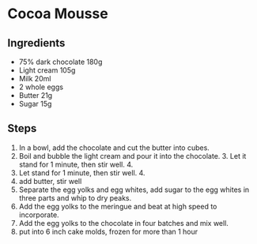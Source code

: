 # Cocoa Mousse 

## Ingredients
- 75% dark chocolate 180g
- Light cream 105g
- Milk 20ml
- 2 whole eggs
- Butter 21g
- Sugar 15g

## Steps
1. In a bowl, add the chocolate and cut the butter into cubes.
2. Boil and bubble the light cream and pour it into the chocolate. 3. Let it stand for 1 minute, then stir well. 4.
3. Let stand for 1 minute, then stir well. 4.
4. add butter, stir well
5. Separate the egg yolks and egg whites, add sugar to the egg whites in three parts and whip to dry peaks.
6. Add the egg yolks to the meringue and beat at high speed to incorporate.
7. Add the egg yolks to the chocolate in four batches and mix well.
8. put into 6 inch cake molds, frozen for more than 1 hour
